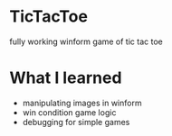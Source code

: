 <h1> TicTacToe </h1>
fully working winform game of tic tac toe

<h1> What I learned </h1>
<ul>
<li> manipulating images in winform</li>
<li> win condition game logic </li>
<li> debugging for simple games </li>
</ul>

